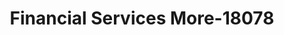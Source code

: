 ---
f_zip-code: 37076
f_state-code: TN
title: Financial Services More-18078
f_phone: 615-871-4872
f_city-only: Hermitage
f_address: 5751 Old Hickory Boulevard Suite 204 Hermitage
f_location-unique-id: '18078'
slug: financial-services-more-18078
updated-on: '2024-05-30T13:46:58.046Z'
created-on: '2024-05-30T13:36:59.803Z'
published-on: '2024-05-30T13:54:32.469Z'
f_city-state: cms/city/hermitage-tn.md
f_company: cms/company/financial-services-more.md
f_state: cms/state/tennessee.md
layout: '[payday-loan].html'
tags: payday-loan
---